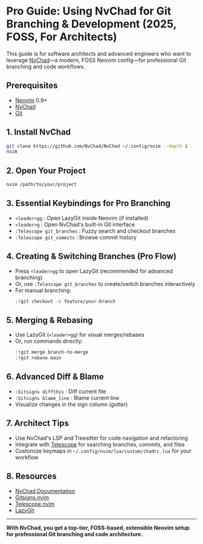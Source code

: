 # Pro Guide: Using NvChad for Git Branching & Development (2025, FOSS, For Architects)

This guide is for software architects and advanced engineers who want to leverage [NvChad](https://nvchad.com/)—a modern, FOSS Neovim config—for professional Git branching and code workflows.

## Prerequisites
- [Neovim](https://neovim.io/) 0.9+
- [NvChad](https://nvchad.com/docs/quickstart/install)
- [Git](https://git-scm.com/)

## 1. Install NvChad
```bash
git clone https://github.com/NvChad/NvChad ~/.config/nvim --depth 1
nvim
```

## 2. Open Your Project
```bash
nvim /path/to/your/project
```

## 3. Essential Keybindings for Pro Branching
- `<leader>gg` : Open LazyGit inside Neovim (if installed)
- `<leader>g`  : Open NvChad's built-in Git interface
- `:Telescope git_branches` : Fuzzy search and checkout branches
- `:Telescope git_commits`  : Browse commit history

## 4. Creating & Switching Branches (Pro Flow)
- Press `<leader>gg` to open LazyGit (recommended for advanced branching)
- Or, use `:Telescope git_branches` to create/switch branches interactively
- For manual branching:
  ```bash
  :!git checkout -b feature/your-branch
  ```

## 5. Merging & Rebasing
- Use LazyGit (`<leader>gg`) for visual merges/rebases
- Or, run commands directly:
  ```bash
  :!git merge branch-to-merge
  :!git rebase main
  ```

## 6. Advanced Diff & Blame
- `:Gitsigns diffthis` : Diff current file
- `:Gitsigns blame_line` : Blame current line
- Visualize changes in the sign column (gutter)

## 7. Architect Tips
- Use NvChad's LSP and Treesitter for code navigation and refactoring
- Integrate with [Telescope](https://github.com/nvim-telescope/telescope.nvim) for searching branches, commits, and files
- Customize keymaps in `~/.config/nvim/lua/custom/chadrc.lua` for your workflow

## 8. Resources
- [NvChad Documentation](https://nvchad.com/docs)
- [Gitsigns.nvim](https://github.com/lewis6991/gitsigns.nvim)
- [Telescope.nvim](https://github.com/nvim-telescope/telescope.nvim)
- [LazyGit](https://github.com/jesseduffield/lazygit)

---

**With NvChad, you get a top-tier, FOSS-based, extensible Neovim setup for professional Git branching and code architecture.**

